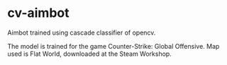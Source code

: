 # cv-aimbot
Aimbot trained using cascade classifier of opencv.

The model is trained for the game Counter-Strike: Global Offensive.
Map used is Flat World, downloaded at the Steam Workshop.